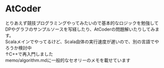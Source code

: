 # AtCoder
とりあえず競技プログラミングやってみたいので基本的なロジックを勉強してDPやグラフのサンプルソースを写経したり、AtCoderの問題解いたりしてみます。  
Scalaメインでやってるけど、Scala自体の実行速度が遅いので、別の言語でやろうか検討中  
↑C++で再入門しました  
memo/algorithm.mdに一般的なセオリーのメモを載せています  




